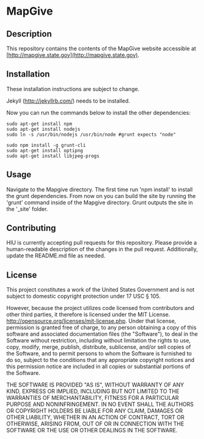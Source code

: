 MapGive
================

## Description

This repository contains the contents of the MapGive website accessible at [http://mapgive.state.gov](http://mapgive.state.gov).

## Installation

These installation instructions are subject to change.

Jekyll (http://jekyllrb.com/) needs to be installed.

Now you can run the commands below to install the other dependencies:

```
sudo apt-get install npm
sudo apt-get install nodejs
sudo ln -s /usr/bin/nodejs /usr/bin/node #grunt expects "node"

sudo npm install -g grunt-cli
sudo apt-get install optipng
sudo apt-get install libjpeg-progs
```

## Usage

Navigate to the Mapgive directory. The first time run 'npm install' to install the grunt dependencies. From now on you can build the site by running the 'grunt' command inside of the Mapgive directory. Grunt outputs the site in the '_site' folder.

## Contributing

HIU is currently accepting pull requests for this repository. Please provide a human-readable description of the changes in the pull request. Additionally, update the README.md file as needed.

## License
This project constitutes a work of the United States Government and is not subject to domestic copyright protection under 17 USC § 105.

However, because the project utilizes code licensed from contributors and other third parties, it therefore is licensed under the MIT License. http://opensource.org/licenses/mit-license.php. Under that license, permission is granted free of charge, to any person obtaining a copy of this software and associated documentation files (the "Software"), to deal in the Software without restriction, including without limitation the rights to use, copy, modify, merge, publish, distribute, sublicense, and/or sell copies of the Software, and to permit persons to whom the Software is furnished to do so, subject to the conditions that any appropriate copyright notices and this permission notice are included in all copies or substantial portions of the Software.

THE SOFTWARE IS PROVIDED "AS IS", WITHOUT WARRANTY OF ANY KIND, EXPRESS OR IMPLIED, INCLUDING BUT NOT LIMITED TO THE WARRANTIES OF MERCHANTABILITY, FITNESS FOR A PARTICULAR PURPOSE AND NONINFRINGEMENT. IN NO EVENT SHALL THE AUTHORS OR COPYRIGHT HOLDERS BE LIABLE FOR ANY CLAIM, DAMAGES OR OTHER LIABILITY, WHETHER IN AN ACTION OF CONTRACT, TORT OR OTHERWISE, ARISING FROM, OUT OF OR IN CONNECTION WITH THE SOFTWARE OR THE USE OR OTHER DEALINGS IN THE SOFTWARE.


